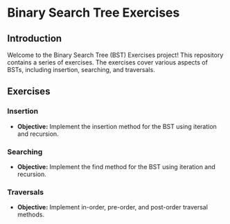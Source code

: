 # Binary Search Tree Exercises

## Introduction

Welcome to the Binary Search Tree (BST) Exercises project! This repository contains a series of exercises. The exercises cover various aspects of BSTs, including insertion, searching, and traversals.  

## Exercises

### Insertion

- **Objective:** Implement the insertion method for the BST using iteration and recursion.

### Searching

- **Objective:** Implement the find method for the BST using iteration and recursion.

### Traversals

- **Objective:** Implement in-order, pre-order, and post-order traversal methods.

